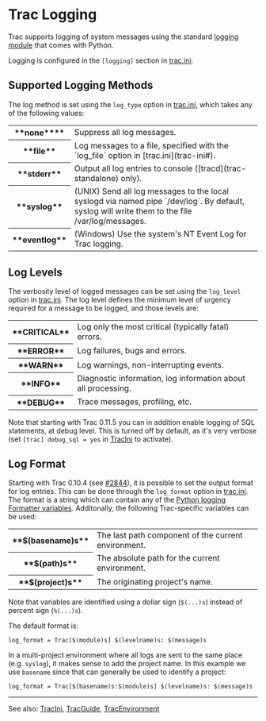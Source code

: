 # Trac Logging






Trac supports logging of system messages using the standard [
logging module](http://docs.python.org/lib/module-logging.html) that comes with Python.



Logging is configured in the `[logging]` section in [trac.ini](trac-ini#).


## Supported Logging Methods



The log method is set using the `log_type` option in [trac.ini](trac-ini#), which takes any of the following values:


<table><tr><th>**none****</th>
<td>Suppress all log messages.
</td></tr>
<tr><th>**file**</th>
<td>Log messages to a file, specified with the `log_file` option in [trac.ini](trac-ini#). 
</td></tr>
<tr><th>**stderr**</th>
<td>Output all log entries to console ([tracd](trac-standalone) only).
</td></tr>
<tr><th>**syslog**</th>
<td>(UNIX) Send all log messages to the local syslogd via named pipe `/dev/log`. By default, syslog will write them to the file /var/log/messages.
</td></tr>
<tr><th>**eventlog**</th>
<td>(Windows) Use the system's NT Event Log for Trac logging.
</td></tr></table>


## Log Levels



The verbosity level of logged messages can be set using the `log_level` option in [trac.ini](trac-ini#). The log level defines the minimum level of urgency required for a message to be logged, and those levels are:


<table><tr><th>**CRITICAL**</th>
<td>Log only the most critical (typically fatal) errors.
</td></tr>
<tr><th>**ERROR**</th>
<td>Log failures, bugs and errors. 
</td></tr>
<tr><th>**WARN**</th>
<td>Log warnings, non-interrupting events.
</td></tr>
<tr><th>**INFO**</th>
<td>Diagnostic information, log information about all processing.
</td></tr>
<tr><th>**DEBUG**</th>
<td>Trace messages, profiling, etc.
</td></tr></table>



Note that starting with Trac 0.11.5 you can in addition enable logging of SQL statements, at debug level. This is turned off by default, as it's very verbose (set `[trac] debug_sql = yes` in [TracIni](trac-ini) to activate).


## Log Format



Starting with Trac 0.10.4 (see [
\#2844](http://trac.edgewall.org/intertrac/%232844)), it is possible to set the output format for log entries. This can be done through the `log_format` option in [trac.ini](trac-ini#). The format is a string which can contain any of the [
Python logging Formatter variables](http://docs.python.org/lib/node422.html). Additonally, the following Trac-specific variables can be used:


<table><tr><th>**$(basename)s**</th>
<td>The last path component of the current environment.
</td></tr>
<tr><th>**$(path)s**</th>
<td>The absolute path for the current environment.
</td></tr>
<tr><th>**$(project)s**</th>
<td>The originating project's name.
</td></tr></table>



Note that variables are identified using a dollar sign (`$(...)s`) instead of percent sign (`%(...)s`).



The default format is:


```wiki
log_format = Trac[$(module)s] $(levelname)s: $(message)s
```


In a multi-project environment where all logs are sent to the same place (e.g. `syslog`), it makes sense to add the project name. In this example we use `basename` since that can generally be used to identify a project:


```wiki
log_format = Trac[$(basename)s:$(module)s] $(levelname)s: $(message)s
```

---



See also: [TracIni](trac-ini), [TracGuide](trac-guide), [TracEnvironment](trac-environment)


